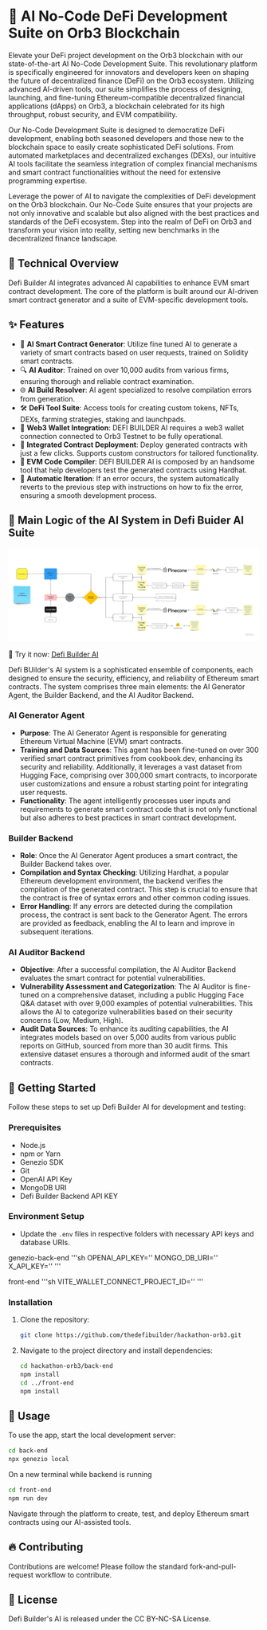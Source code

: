 # 🚀 AI No-Code DeFi Development Suite on Orb3 Blockchain

Elevate your DeFi project development on the Orb3 blockchain with our state-of-the-art AI No-Code Development Suite. This revolutionary platform is specifically engineered for innovators and developers keen on shaping the future of decentralized finance (DeFi) on the Orb3 ecosystem. Utilizing advanced AI-driven tools, our suite simplifies the process of designing, launching, and fine-tuning Ethereum-compatible decentralized financial applications (dApps) on Orb3, a blockchain celebrated for its high throughput, robust security, and EVM compatibility.

Our No-Code Development Suite is designed to democratize DeFi development, enabling both seasoned developers and those new to the blockchain space to easily create sophisticated DeFi solutions. From automated marketplaces and decentralized exchanges (DEXs), our intuitive AI tools facilitate the seamless integration of complex financial mechanisms and smart contract functionalities without the need for extensive programming expertise.

Leverage the power of AI to navigate the complexities of DeFi development on the Orb3 blockchain. Our No-Code Suite ensures that your projects are not only innovative and scalable but also aligned with the best practices and standards of the DeFi ecosystem. Step into the realm of DeFi on Orb3 and transform your vision into reality, setting new benchmarks in the decentralized finance landscape.

## 🤖 Technical Overview

Defi Builder AI integrates advanced AI capabilities to enhance EVM smart contract development. The core of the platform is built around our AI-driven smart contract generator and a suite of EVM-specific development tools.

## ✨ Features

- 🤖 **AI Smart Contract Generator**: Utilize fine tuned AI to generate a variety of smart contracts based on user requests, trained on Solidity smart contracts.
- 🔍 **AI Auditor**: Trained on over 10,000 audits from various firms, ensuring thorough and reliable contract examination.
- 🌐 **AI Build Resolver**: AI agent specialized to resolve compilation errors from generation.
- 🛠️ **DeFi Tool Suite**: Access tools for creating custom tokens, NFTs, DEXs, farming strategies, staking and launchpads.
- 🏦 **Web3 Wallet Integration**: DEFI BUILDER AI requires a web3 wallet connection connected to Orb3 Testnet to be fully operational.
- 🚀 **Integrated Contract Deployment**: Deploy generated contracts with just a few clicks. Supports custom constructors for tailored functionality.
- 🌉 **EVM Code Compiler**: DEFI BUILDER AI is composed by an handsome tool that help developers test the generated contracts using Hardhat.
- 🔄 **Automatic Iteration**: If an error occurs, the system automatically reverts to the previous step with instructions on how to fix the error, ensuring a smooth development process.

## 🧠 Main Logic of the AI System in Defi Buider AI Suite

![TechStack Scheme](./data-logic.jpg 'Architecture')

🚀 Try it now: [Defi Builder AI](https://orb3.defibuilder.com/)

Defi BUilder's AI system is a sophisticated ensemble of components, each designed to ensure the security, efficiency, and reliability of Ethereum smart contracts. The system comprises three main elements: the AI Generator Agent, the Builder Backend, and the AI Auditor Backend.

### AI Generator Agent

- **Purpose**: The AI Generator Agent is responsible for generating Ethereum Virtual Machine (EVM) smart contracts.
- **Training and Data Sources**: This agent has been fine-tuned on over 300 verified smart contract primitives from cookbook.dev, enhancing its security and reliability. Additionally, it leverages a vast dataset from Hugging Face, comprising over 300,000 smart contracts, to incorporate user customizations and ensure a robust starting point for integrating user requests.
- **Functionality**: The agent intelligently processes user inputs and requirements to generate smart contract code that is not only functional but also adheres to best practices in smart contract development.

### Builder Backend

- **Role**: Once the AI Generator Agent produces a smart contract, the Builder Backend takes over.
- **Compilation and Syntax Checking**: Utilizing Hardhat, a popular Ethereum development environment, the backend verifies the compilation of the generated contract. This step is crucial to ensure that the contract is free of syntax errors and other common coding issues.
- **Error Handling**: If any errors are detected during the compilation process, the contract is sent back to the Generator Agent. The errors are provided as feedback, enabling the AI to learn and improve in subsequent iterations.

### AI Auditor Backend

- **Objective**: After a successful compilation, the AI Auditor Backend evaluates the smart contract for potential vulnerabilities.
- **Vulnerability Assessment and Categorization**: The AI Auditor is fine-tuned on a comprehensive dataset, including a public Hugging Face Q&A dataset with over 9,000 examples of potential vulnerabilities. This allows the AI to categorize vulnerabilities based on their security concerns (Low, Medium, High).
- **Audit Data Sources**: To enhance its auditing capabilities, the AI integrates models based on over 5,000 audits from various public reports on GitHub, sourced from more than 30 audit firms. This extensive dataset ensures a thorough and informed audit of the smart contracts.

## 🚀 Getting Started

Follow these steps to set up Defi Builder AI for development and testing:

### Prerequisites

- Node.js
- npm or Yarn
- Genezio SDK
- Git
- OpenAI API Key
- MongoDB URI
- Defi Builder Backend API KEY

### Environment Setup

- Update the `.env` files in respective folders with necessary API keys and database URIs.

genezio-back-end
'''sh
OPENAI_API_KEY=''
MONGO_DB_URI=''
X_API_KEY=''
'''

front-end
'''sh
VITE_WALLET_CONNECT_PROJECT_ID=''
'''

### Installation

1. Clone the repository:

   ```sh
   git clone https://github.com/thedefibuilder/hackathon-orb3.git
   ```

2. Navigate to the project directory and install dependencies:

   ```sh
   cd hackathon-orb3/back-end
   npm install
   cd ../front-end
   npm install
   ```

## 📝 Usage

To use the app, start the local development server:

```sh
cd back-end
npx genezio local
```

On a new terminal while backend is running

```sh
cd front-end
npm run dev
```

Navigate through the platform to create, test, and deploy Ethereum smart contracts using our AI-assisted tools.

## 🔥 Contributing

Contributions are welcome! Please follow the standard fork-and-pull-request workflow to contribute.

## 🧾 License

Defi Builder's AI is released under the CC BY-NC-SA License.
